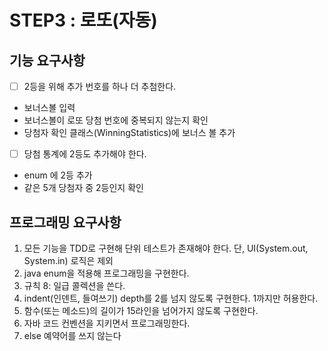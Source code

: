 # STEP3 : 로또(자동)

## 기능 요구사항
- [ ] 2등을 위해 추가 번호를 하나 더 추첨한다.
- 보너스볼 입력
- 보너스볼이 로또 당첨 번호에 중복되지 않는지 확인
- 당첨자 확인 클래스(WinningStatistics)에 보너스 볼 추가
- [ ] 당첨 통계에 2등도 추가해야 한다.
- enum 에 2등 추가
- 같은 5개 당첨자 중 2등인지 확인


## 프로그래밍 요구사항
1. 모든 기능을 TDD로 구현해 단위 테스트가 존재해야 한다. 단, UI(System.out, System.in) 로직은 제외 
2. java enum을 적용해 프로그래밍을 구현한다. 
3. 규칙 8: 일급 콜렉션을 쓴다. 
4. indent(인덴트, 들여쓰기) depth를 2를 넘지 않도록 구현한다. 1까지만 허용한다. 
5. 함수(또는 메소드)의 길이가 15라인을 넘어가지 않도록 구현한다. 
6. 자바 코드 컨벤션을 지키면서 프로그래밍한다. 
7. else 예약어를 쓰지 않는다
